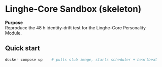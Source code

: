# Linghe-Core Sandbox (skeleton)

**Purpose**  
Reproduce the 48 h identity-drift test for the Linghe-Core Personality Module.

## Quick start
```bash
docker compose up    # pulls stub image, starts scheduler + heartbeat

